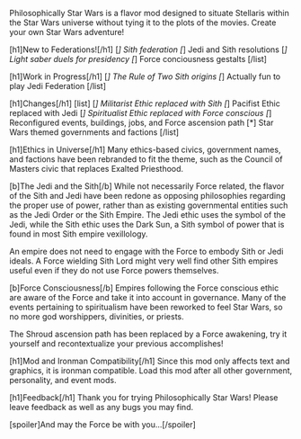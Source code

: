 Philosophically Star Wars is a flavor mod designed to situate Stellaris within the Star Wars universe without tying it to the plots of the movies. Create your own Star Wars adventure!

[h1]New to Federations![/h1]
[*] Sith federation
[*] Jedi and Sith resolutions
[*] Light saber duels for presidency
[*] Force conciousness gestalts
[/list]

[h1]Work in Progress[/h1]
[*] The Rule of Two Sith origins
[*] Actually fun to play Jedi Federation
[/list]

[h1]Changes[/h1]
[list]
[*] Militarist Ethic replaced with Sith
[*] Pacifist Ethic replaced with Jedi
[*] Spiritualist Ethic replaced with Force conscious
[*] Reconfigured events, buildings, jobs, and Force ascension path
[*] Star Wars themed governments and factions
[/list]

[h1]Ethics in Universe[/h1]
Many ethics-based civics, government names, and factions have been rebranded to fit the theme, such as the Council of Masters civic that replaces Exalted Priesthood.

[b]The Jedi and the Sith[/b]
While not necessarily Force related, the flavor of the Sith and Jedi have been redone as opposing philosophies regarding the proper use of power, rather than as existing governmental entities such as the Jedi Order or the Sith Empire. The Jedi ethic uses the symbol of the Jedi, while the Sith ethic uses the Dark Sun, a Sith symbol of power that is found in most Sith empire vexillology.

An empire does not need to engage with the Force to embody Sith or Jedi ideals. A Force wielding Sith Lord might very well find other Sith empires useful even if they do not use Force powers themselves.

[b]Force Consciousness[/b]
Empires following the Force conscious ethic are aware of the Force and take it into account in governance. Many of the events pertaining to spiritualism have been reworked to feel Star Wars, so no more god worshippers, divinities, or priests.

The Shroud ascension path has been replaced by a Force awakening, try it yourself and recontextualize your previous accomplishes!

[h1]Mod and Ironman Compatibility[/h1]
Since this mod only affects text and graphics, it is ironman compatible. Load this mod after all other government, personality, and event mods.

[h1]Feedback[/h1]
Thank you for trying Philosophically Star Wars! Please leave feedback as well as any bugs you may find. 

[spoiler]And may the Force be with you…[/spoiler]

